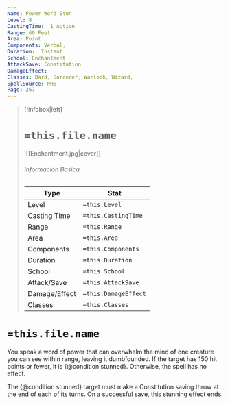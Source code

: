 ```yaml
---
Name: Power Word Stun
Level: 8
CastingTime:  1 Action 
Range: 60 Feet
Area: Point
Components: Verbal, 
Duration:  Instant  
School: Enchantment
AttackSave: Constitution
DamageEffect: 
Classes: Bard, Sorcerer, Warlock, Wizard, 
SpellSource: PHB
Page: 267
---
```


>[!infobox|left]
># `=this.file.name`
>![[Enchantment.jpg|cover]]
> ###### Información Basica
> Type |  Stat |
> ---|---|
> Level | `=this.Level` |
> Casting Time | `=this.CastingTime` |
> Range | `=this.Range` |
> Area | `=this.Area` |
> Components | `=this.Components` |
> Duration | `=this.Duration` |
> School | `=this.School` |
> Attack/Save | `=this.AttackSave` |
> Damage/Effect | `=this.DamageEffect` |
> Classes | `=this.Classes` |

# `=this.file.name`
You speak a word of power that can overwhelm the mind of one creature you can see within range, leaving it dumbfounded. If the target has 150 hit points or fewer, it is {@condition stunned}. Otherwise, the spell has no effect.

The {@condition stunned} target must make a Constitution saving throw at the end of each of its turns. On a successful save, this stunning effect ends.



 


 


